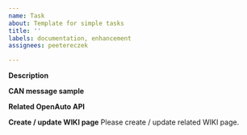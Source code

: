 ```yaml
---
name: Task
about: Template for simple tasks
title: ''
labels: documentation, enhancement
assignees: peetereczek

---
```


**Description**

**CAN message sample**

**Related OpenAuto API**

**Create / update WIKI page**
Please create / update related WIKI page.
